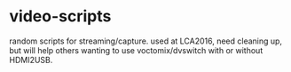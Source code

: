 # video-scripts
random scripts for streaming/capture.  used at LCA2016, need cleaning up, but will help others wanting to use voctomix/dvswitch with or without HDMI2USB.
